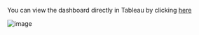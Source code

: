 You can view the dashboard directly in Tableau by clicking [here](https://public.tableau.com/app/profile/santiago.rios.castro/viz/PortfolioPerformance_17510393369460/Dashboard1)

![image](https://github.com/user-attachments/assets/ff8dda3d-38d2-432d-a718-a175c6fb0b6a)
